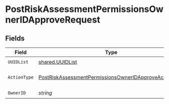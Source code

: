 # PostRiskAssessmentPermissionsOwnerIDApproveRequest


## Fields

| Field                                                                                                                                     | Type                                                                                                                                      | Required                                                                                                                                  | Description                                                                                                                               |
| ----------------------------------------------------------------------------------------------------------------------------------------- | ----------------------------------------------------------------------------------------------------------------------------------------- | ----------------------------------------------------------------------------------------------------------------------------------------- | ----------------------------------------------------------------------------------------------------------------------------------------- |
| `UUIDList`                                                                                                                                | [shared.UUIDList](../../models/shared/uuidlist.md)                                                                                        | :heavy_check_mark:                                                                                                                        | N/A                                                                                                                                       |
| `ActionType`                                                                                                                              | [PostRiskAssessmentPermissionsOwnerIDApproveActionType](../../models/operations/postriskassessmentpermissionsowneridapproveactiontype.md) | :heavy_check_mark:                                                                                                                        | The approve action type (ADD/REMOVE)                                                                                                      |
| `OwnerID`                                                                                                                                 | *string*                                                                                                                                  | :heavy_check_mark:                                                                                                                        | N/A                                                                                                                                       |